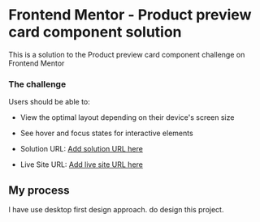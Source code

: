 # Frontend Mentor - Product preview card component solution

This is a solution to the Product preview card component challenge on Frontend Mentor 


### The challenge

Users should be able to:

- View the optimal layout depending on their device's screen size

- See hover and focus states for interactive elements

- Solution URL: [Add solution URL here]([https://your-solution-url.com](https://github.com/shakib1010/fem-product-preview-card-component))
- Live Site URL: [Add live site URL here](https://shakib1010.github.io/fem-product-preview-card-component/)

## My process

I have use desktop first design approach. do design this project.
